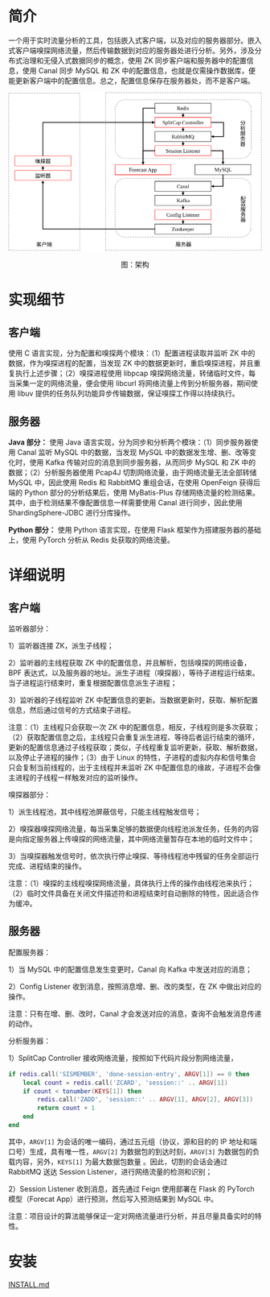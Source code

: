 # 简介

一个用于实时流量分析的工具，包括嵌入式客户端，以及对应的服务器部分。嵌入式客户端嗅探网络流量，然后传输数据到对应的服务器处进行分析。另外，涉及分布式治理和无侵入式数据同步的概念，使用 ZK 同步客户端和服务器中的配置信息，使用 Canal 同步 MySQL 和 ZK 中的配置信息，也就是仅需操作数据库，便能更新客户端中的配置信息。总之，配置信息保存在服务器处，而不是客户端。

<div align=center>
  <p>
  <img src="./img/arch.svg">
  <figcaption>图：架构</figcaption>
  <p>
</div>

# 实现细节

## 客户端

使用 C 语言实现，分为配置和嗅探两个模块：（1）配置进程读取并监听 ZK 中的数据，作为嗅探进程的配置，当发现 ZK 中的数据更新时，重启嗅探进程，并且重复执行上述步骤；（2）嗅探进程使用 libpcap 嗅探网络流量，转储临时文件，每当采集一定的网络流量，便会使用 libcurl 将网络流量上传到分析服务器，期间使用 libuv 提供的任务队列功能异步传输数据，保证嗅探工作得以持续执行。

## 服务器

**Java 部分：** 使用 Java 语言实现，分为同步和分析两个模块：（1）同步服务器使用 Canal 监听 MySQL 中的数据，当发现 MySQL 中的数据发生增、删、改等变化时，使用 Kafka 传输对应的消息到同步服务器，从而同步 MySQL 和 ZK 中的数据；（2）分析服务器使用 Pcap4J 切割网络流量，由于网络流量无法全部转储 MySQL 中，因此使用 Redis 和 RabbitMQ 重组会话，在使用 OpenFeign 获得后端的 Python 部分的分析结果后，使用 MyBatis-Plus 存储网络流量的检测结果。其中，由于检测结果不像配置信息一样需要使用 Canal 进行同步，因此使用 ShardingSphere-JDBC 进行分库操作。

**Python 部分：** 使用 Python 语言实现，在使用 Flask 框架作为搭建服务器的基础上，使用 PyTorch 分析从 Redis 处获取的网络流量。

# 详细说明

## 客户端

监听器部分：

1）监听器连接 ZK，派生子线程；

2）监听器的主线程获取 ZK 中的配置信息，并且解析，包括嗅探的网络设备，BPF 表达式，以及服务器的地址。派生子进程（嗅探器），等待子进程运行结束。当子进程运行结束时，重复根据配置信息派生子进程；

3）监听器的子线程监听 ZK 中配置信息的更新。当数据更新时，获取、解析配置信息，然后通过信号的方式结束子进程。

注意：（1）主线程只会获取一次 ZK 中的配置信息，相反，子线程则是多次获取；（2）获取配置信息之后，主线程只会重复派生进程、等待后者运行结束的循环，更新的配置信息通过子线程获取；类似，子线程重复监听更新，获取、解析数据，以及停止子进程的操作；（3）由于 Linux 的特性，子进程的虚拟内存和信号集合只会复制当前线程的，出于主线程并未监听 ZK 中配置信息的缘故，子进程不会像主进程的子线程一样触发对应的监听操作。

嗅探器部分：

1）派生线程池，其中线程池屏蔽信号，只能主线程触发信号；

2）嗅探器嗅探网络流量，每当采集足够的数据便向线程池派发任务，任务的内容是向指定服务器上传嗅探的网络流量，其中网络流量暂存在本地的临时文件中；

3）当嗅探器触发信号时，依次执行停止嗅探、等待线程池中残留的任务全部运行完成、进程结束的操作。

注意：（1）嗅探的主线程嗅探网络流量，具体执行上传的操作由线程池来执行；（2）临时文件具备在关闭文件描述符和进程结束时自动删除的特性，因此适合作为缓冲。

## 服务器

配置服务器：

1）当 MySQL 中的配置信息发生变更时，Canal 向 Kafka 中发送对应的消息；

2）Config Listener 收到消息，按照消息增、删、改的类型，在 ZK 中做出对应的操作。

注意：只有在增、删、改时，Canal 才会发送对应的消息，查询不会触发消息传递的动作。

分析服务器：

1）SplitCap Controller 接收网络流量，按照如下代码片段分割网络流量，

```lua
if redis.call('SISMEMBER', 'done-session-entry', ARGV[1]) == 0 then
    local count = redis.call('ZCARD', 'session::' .. ARGV[1])
    if count < tonumber(KEYS[1]) then
        redis.call('ZADD', 'session::' .. ARGV[1], ARGV[2], ARGV[3])
        return count + 1
    end
end
```

其中，`ARGV[1]` 为会话的唯一编码，通过五元组（协议，源和目的的 IP 地址和端口号）生成，具有唯一性，`ARGV[2]` 为数据包的到达时刻，`ARGV[3]` 为数据包的负载内容，另外，`KEYS[1]` 为最大数据包数量 。因此，切割的会话会通过 RabbitMQ 送达 Session Listener，进行网络流量的检测和识别；

2）Session Listener 收到消息，首先通过 Feign 使用部署在 Flask 的 PyTorch 模型（Forecat App）进行预测，然后写入预测结果到 MySQL 中。

注意：项目设计的算法能够保证一定对网络流量进行分析，并且尽量具备实时的特性。

# 安装

[INSTALL.md](./INSTALL.md)

